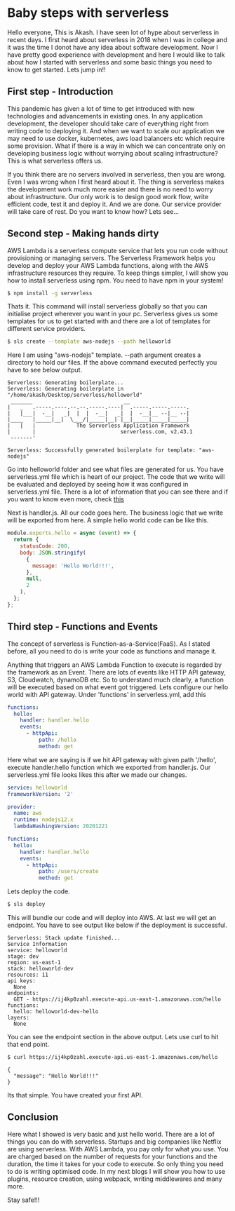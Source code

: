 # Baby steps with serverless

Hello everyone, This is Akash. I have seen lot of hype about serverless in recent days. I first heard about serverless in 2018 when I was in college and it was the time I donot have any idea about software development. Now I have pretty good experience with development and here I would like to talk about how I started with serverless and some basic things you need to know to get started. Lets jump in!!

## First step - Introduction

This pandemic has given a lot of time to get introduced with new technologies and advancements in existing ones. In any application development, the developer should take care of everything right from writing code to deploying it. And when we want to scale our application we may need to use docker, kubernetes, aws load balancers etc which require some provision. What if there is a way in which we can concentrate only on developing business logic without worrying about scaling infrastructure? This is what serverless offers us.

If you think there are no servers involved in serverless, then you are wrong. Even I was wrong when I first heard about it. The thing is serverless makes the development work much more easier and there is no need to worry about infrastructure. Our only work is to design good work flow, write efficient code, test it and deploy it. And we are done. Our service provider will take care of rest. Do you want to know how? Lets see...

## Second step - Making hands dirty

AWS Lambda is a serverless compute service that lets you run code without provisioning or managing servers. The Serverless Framework helps you develop and deploy your AWS Lambda functions, along with the AWS infrastructure resources they require. To keep things simpler, I will show you how to install serverless using npm. You need to have npm in your system!

```sh
$ npm install -g serverless
```
Thats it. This command will install serverless globally so that you can initialise project wherever you want in your pc. Serverless gives us some templates for us to get started with and there are a lot of templates for different service providers.

```sh
$ sls create --template aws-nodejs --path helloworld
```
Here I am using "aws-nodejs" template. --path argument creates a directory to hold our files. If the above command executed perfectly you have to see below output.

```
Serverless: Generating boilerplate...
Serverless: Generating boilerplate in "/home/akash/Desktop/serverless/helloworld"
 _______                             __
|   _   .-----.----.--.--.-----.----|  .-----.-----.-----.
|   |___|  -__|   _|  |  |  -__|   _|  |  -__|__ --|__ --|
|____   |_____|__|  \___/|_____|__| |__|_____|_____|_____|
|   |   |             The Serverless Application Framework
|       |                           serverless.com, v2.43.1
 -------'

Serverless: Successfully generated boilerplate for template: "aws-nodejs"
```

Go into helloworld folder and see what files are generated for us. You have serverless.yml file which is heart of our project. The code that we write will be evaluated and deployed by seeing how it was configured in serverless.yml file. There is a lot of information that you can see there and if you want to know even more, check [this](https://www.serverless.com/framework/docs/providers/aws/guide/serverless.yml/)

Next is handler.js. All our code goes here. The business logic that we write will be exported from here. A simple hello world code can be like this.

```js
module.exports.hello = async (event) => {
  return {
    statusCode: 200,
    body: JSON.stringify(
      {
        message: 'Hello World!!!',
      },
      null,
      2
    ),
  };
};
```

## Third step - Functions and Events

The concept of serverless is Function-as-a-Service(FaaS). As I stated before, all you need to do is write your code as functions and manage it.

Anything that triggers an AWS Lambda Function to execute is regarded by the framework as an Event. There are lots of events like HTTP API gateway, S3, Cloudwatch, dynamoDB etc. So to understand much clearly, a function will be executed based on what event got triggered. Lets configure our hello world with API gateway. Under 'functions' in serverless.yml, add this

```yaml
functions:
  hello:
    handler: handler.hello
    events:
      - httpApi:
          path: /hello
          method: get
```

Here what we are saying is if we hit API gateway with given path '/hello', execute handler.hello function which we exported from handler.js. Our serverless.yml file looks likes this after we made our changes.

```yaml
service: helloworld
frameworkVersion: '2'

provider:
  name: aws
  runtime: nodejs12.x
  lambdaHashingVersion: 20201221

functions:
  hello:
    handler: handler.hello
    events:
      - httpApi:
          path: /users/create
          method: get
```

Lets deploy the code.

```sh
$ sls deploy
```

This will bundle our code and will deploy into AWS. At last we will get an endpoint. You have to see output like below if the deployment is successful.

```
Serverless: Stack update finished...
Service Information
service: helloworld
stage: dev
region: us-east-1
stack: helloworld-dev
resources: 11
api keys:
  None
endpoints:
  GET - https://ij4kp0zahl.execute-api.us-east-1.amazonaws.com/hello
functions:
  hello: helloworld-dev-hello
layers:
  None
```

You can see the endpoint section in the above output. Lets use curl to hit that end point.

```sh
$ curl https://ij4kp0zahl.execute-api.us-east-1.amazonaws.com/hello
```

```
{
  "message": "Hello World!!!"
}
```

Its that simple. You have created your first API.

## Conclusion

Here what I showed is very basic and just hello world. There are a lot of things you can do with serverless. Startups and  big companies like Netflix are using serverless. With AWS Lambda, you pay only for what you use. You are charged based on the number of requests for your functions and the duration, the time it takes for your code to execute. So only thing you need to do is writing optimised code. In my next blogs I will show you how to use plugins, resource creation, using webpack, writing middlewares and many more.

Stay safe!!!